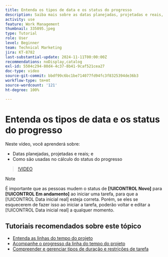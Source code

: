 ```yaml
---
title: Entenda os tipos de data e os status do progresso
description: Saiba mais sobre as datas planejadas, projetadas e reais, e como elas são usadas no cálculo do status do progresso.
activity: use
feature: Work Management
thumbnail: 335095.jpeg
type: Tutorial
role: User
level: Beginner
team: Technical Marketing
jira: KT-8782
last-substantial-update: 2024-11-11T00:00:00Z
recommendations: noDisplay,catalog
exl-id: 5504c294-80d4-4c37-8b41-9caf521cea27
doc-type: video
source-git-commit: bbdf99c6bc1be714077fd94fc3f8325394de36b3
workflow-type: tm+mt
source-wordcount: '121'
ht-degree: 100%

---
```


# Entenda os tipos de data e os status do progresso

Neste vídeo, você aprenderá sobre:

* Datas planejadas, projetadas e reais; e
* Como são usadas no cálculo do status do progresso

>[!VIDEO](https://video.tv.adobe.com/v/3436612/?quality=12&learn=on&enablevpops=1&captions=por_br)

>[!NOTE]
>
>É importante que as pessoas mudem o status de **[!UICONTROL Novo]** para **[!UICONTROL Em andamento]** ao iniciar uma tarefa, para que a [!UICONTROL Data inicial real] esteja correta. Porém, se eles se esquecerem de fazer isso ao iniciar a tarefa, poderão voltar e editar a [!UICONTROL Data inicial real] a qualquer momento.


## Tutoriais recomendados sobre este tópico

* [Entenda as linhas do tempo do projeto](/help/manage-work/project-timelines/understand-project-timelines.md)
* [Acompanhe o progresso da linha do tempo do projeto](/help/manage-work/project-timelines/track-work-progress-from-the-project-timeline.md)
* [Compreender e gerenciar tipos de duração e restrições de tarefa](/help/manage-work/intermediate-projects/understand-and-manage-duration-types-and-task-constraints.md)

